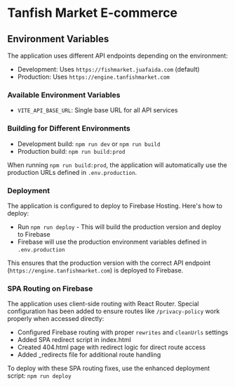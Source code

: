 # Tanfish Market E-commerce

## Environment Variables

The application uses different API endpoints depending on the environment:

- Development: Uses `https://fishmarket.juafaida.com` (default)
- Production: Uses `https://engine.tanfishmarket.com`

### Available Environment Variables

- `VITE_API_BASE_URL`: Single base URL for all API services

### Building for Different Environments

- Development build: `npm run dev` or `npm run build`
- Production build: `npm run build:prod`

When running `npm run build:prod`, the application will automatically use the production URLs defined in `.env.production`.

### Deployment

The application is configured to deploy to Firebase Hosting. Here's how to deploy:

- Run `npm run deploy` - This will build the production version and deploy to Firebase
- Firebase will use the production environment variables defined in `.env.production`

This ensures that the production version with the correct API endpoint (`https://engine.tanfishmarket.com`) is deployed to Firebase.

### SPA Routing on Firebase

The application uses client-side routing with React Router. Special configuration has been added to ensure routes like `/privacy-policy` work properly when accessed directly:

- Configured Firebase routing with proper `rewrites` and `cleanUrls` settings
- Added SPA redirect script in index.html
- Created 404.html page with redirect logic for direct route access
- Added \_redirects file for additional route handling

To deploy with these SPA routing fixes, use the enhanced deployment script: `npm run deploy`
